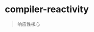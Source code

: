 <!--
 * @Author: Wanko
 * @Date: 2023-05-16 16:02:44
 * @LastEditors: Wanko
 * @LastEditTime: 2023-05-16 16:02:56
 * @Description: 
-->
# compiler-reactivity
> 响应性核心